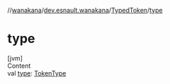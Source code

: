 //[wanakana](../../index.md)/[dev.esnault.wanakana](../index.md)/[TypedToken](index.md)/[type](type.md)



# type  
[jvm]  
Content  
val [type](type.md): [TokenType](../-token-type/index.md)  



